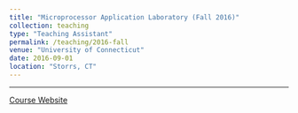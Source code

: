 ```yaml
---
title: "Microprocessor Application Laboratory (Fall 2016)"
collection: teaching
type: "Teaching Assistant"
permalink: /teaching/2016-fall
venue: "University of Connecticut"
date: 2016-09-01
location: "Storrs, CT"
---
```


---

[Course Website](https://scl.engr.uconn.edu/courses/f2016-ece3411/index.php)



